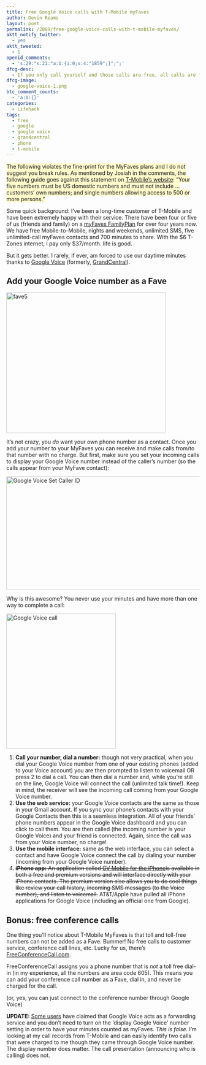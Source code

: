 ```yaml
---
title: Free Google Voice calls with T-Mobile myFaves
author: Devin Reams
layout: post
permalink: /2009/free-google-voice-calls-with-t-mobile-myfaves/
aktt_notify_twitter:
  - yes
aktt_tweeted:
  - 1
openid_comments:
  - 's:29:"s:21:"a:1:{i:0;s:4:"1859";}";";'
dfcg-desc:
  - If you only call yourself and those calls are free, all calls are free!
dfcg-image:
  - google-voice-1.png
btc_comment_counts:
  - 'a:0:{}'
categories:
  - Lifehack
tags:
  - free
  - google
  - google voice
  - grandcentral
  - phone
  - t-mobile
---
```

<span style="background-color: rgb(255, 251, 204);">The following violates the fine-print for the MyFaves plans and I do not suggest you break rules. As mentioned by Josiah in the comments, the following guide goes against this statement on <a href="http://www.t-mobile.com/templates/generic.aspx?passet=Pln_Lst_MyFavesLrnDemo">T-Mobile&#8217;s website</a>: &#8220;Your five numbers must be US domestic numbers and must not include &#8230; customers&#8217; own numbers; and single numbers allowing access to 500 or more persons.&#8221;</span>

Some quick background: I&#8217;ve been a long-time customer of T-Mobile and have been extremely happy with their service. There have been four or five of us (friends and family) on a [myFaves FamilyPlan][1] for over four years now. We have free Mobile-to-Mobile, nights and weekends, unlimited SMS, five unlimited-call myFaves contacts and 700 minutes to share. With the $6 T-Zones internet, I pay only $37/month. life is good.

But it gets better. I rarely, if ever, am forced to use our daytime minutes thanks to [Google Voice][2] (formerly, [GrandCentral][3]).

## Add your Google Voice number as a Fave

<img src="https://devin.rea.ms/wp/wp-content/uploads/2009/04/fave5.png" alt="fave5" title="fave5" width="415" height="367" class="aligncenter size-full wp-image-761" />

It&#8217;s not crazy, you *do* want your own phone number as a contact. Once you add your number to your MyFaves you can receive and make calls from/to that number with no charge. But first, make sure you set your incoming calls to display your Google Voice number instead of the caller&#8217;s number (so the calls appear from your MyFave contact):

<img src="https://devin.rea.ms/wp/wp-content/uploads/2009/05/voice-caller-id.png" alt="Google Voice Set Caller ID" title="Google Voice Set Caller ID" width="547" height="296" class="aligncenter size-full wp-image-768" />

Why is this awesome? You never use your minutes and have more than one way to complete a call:

<img src="https://devin.rea.ms/wp/wp-content/uploads/2009/04/png" alt="Google Voice call" title="Google Voice call" width="285" height="352" class="aligncenter size-full wp-image-759" />

1.  **Call your number, dial a number:** though not very practical, when you dial your Google Voice number from one of your existing phones (added to your Voice account) you are then prompted to listen to voicemail OR press 2 to dial a call. You can then dial a number and, while you&#8217;re still on the line, Google Voice will connect the call (unlimited talk time!). Keep in mind, the receiver will see the incoming call coming from your Google Voice number.
2.  **Use the web service:** your Google Voice contacts are the same as those in your Gmail account. If you sync your phone&#8217;s contacts with your Google Contacts then this is a seamless integration. All of your friends&#8217; phone numbers appear in the Google Voice dashboard and you can click to call them. You are then called (the incoming number is your Google Voice) and your friend is connected. Again, since the call was from your Voice number, no charge!
3.  **Use the mobile interface:** same as the web interface, you can select a contact and have Google Voice connect the call by dialing your number (incoming from your Google Voice number).
4.  <strike>**iPhone app:** An application called [GV Mobile for the iPhone][4]is available in both a free and premium versions and will interface directly with your iPhone contacts. The premium version also allows you to do cool things like review your call history, incoming SMS messages (to the Voice number), and listen to voicemail.</strike> AT&#038;T/Apple have pulled all iPhone applications for Google Voice (including an official one from Google).

## Bonus: free conference calls

One thing you&#8217;ll notice about T-Mobile MyFaves is that toll and toll-free numbers can not be added as a Fave. Bummer! No free calls to customer service, conference call lines, etc. Lucky for us, there&#8217;s [FreeConferenceCall.com][5].

FreeConferenceCall assigns you a phone number that is *not* a toll free dial-in (in my experience, all the numbers are area code 605). This means you can add your conference call number as a Fave, dial in, and never be charged for the call.

(or, yes, you can just connect to the conference number through Google Voice)

**UPDATE:** [Some users][6] have claimed that Google Voice acts as a forwarding service and you don&#8217;t need to turn on the &#8216;display Google Voice&#8217; number setting in order to have your minutes counted as myFaves. *This is false.* I&#8217;m looking at my call records from T-Mobile and can easily identify two calls that were charged to me though they came through Google Voice number. The display number does matter. The call presentation (announcing who is calling) does not.

 [1]: http://www.t-mobile.com/shop/plans/Cell-Phone-Plans.aspx?catgroup=Family-Time-cell-phone-plan&#038;WT.mc_n=Family_PlanFirstTile2&#038;WT.mc_t=OnsiteAd
 [2]: http://google.com/voice
 [3]: http://grandcentral.com/
 [4]: http://www.seankovacs.com/index.php/gv-mobile/
 [5]: http://freeconferencecall.com/
 [6]: http://forums.crackberry.com/f35/google-voice-gvdialer-myfavs-awesome-possibilities-257883/index8.html#post2994750